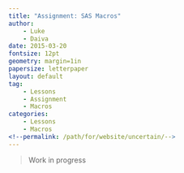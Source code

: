 ```yaml
---
title: "Assignment: SAS Macros"
author:
    - Luke
    - Daiva
date: 2015-03-20
fontsize: 12pt
geometry: margin=1in
papersize: letterpaper
layout: default
tag:
    - Lessons
    - Assignment
    - Macros
categories:
    - Lessons
    - Macros
<!--permalink: /path/for/website/uncertain/-->
---
```


> Work in progress

